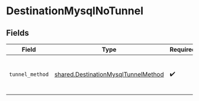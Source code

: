 # DestinationMysqlNoTunnel


## Fields

| Field                                                                                      | Type                                                                                       | Required                                                                                   | Description                                                                                |
| ------------------------------------------------------------------------------------------ | ------------------------------------------------------------------------------------------ | ------------------------------------------------------------------------------------------ | ------------------------------------------------------------------------------------------ |
| `tunnel_method`                                                                            | [shared.DestinationMysqlTunnelMethod](../../models/shared/destinationmysqltunnelmethod.md) | :heavy_check_mark:                                                                         | No ssh tunnel needed to connect to database                                                |